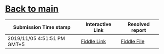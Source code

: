 # [Back to main](https://github.com/glaghari/database-assignement-2019)
|Submission Time stamp          | Interactive Link                                                                              | Resolved report                                                                              |
| ----------------------------- | --------------------------------------------------------------------------------------------- | -------------------------------------------------------------------------------------------- |
| 2019/11/05 4:51:51 PM GMT+5 | [Fiddle Link](https://dbfiddle.uk/?rdbms=oracle_11.2&fiddle=58904b0d913f926a262e78672df46475) | [Fiddle File](processed/csm-61/58904b0d913f926a262e78672df46475.md) |
